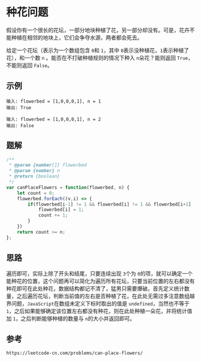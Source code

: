 # 种花问题

假设你有一个很长的花坛，一部分地块种植了花，另一部分却没有。可是，花卉不能种植在相邻的地块上，它们会争夺水源，两者都会死去。

给定一个花坛（表示为一个数组包含 `0`和 `1`，其中 `0`表示没种植花，`1`表示种植了花），和一个数 `n` 。能否在不打破种植规则的情况下种入 `n`朵花？能则返回 `True`，不能则返回 `False`。

## 示例

```
输入: flowerbed = [1,0,0,0,1], n = 1
输出: True
```

```
输入: flowerbed = [1,0,0,0,1], n = 2
输出: False
```

## 题解

```javascript
/**
 * @param {number[]} flowerbed
 * @param {number} n
 * @return {boolean}
 */
var canPlaceFlowers = function(flowerbed, n) {
    let count = 0;
    flowerbed.forEach((v,i) => {
        if(flowerbed[i-1] != 1 && flowerbed[i] != 1 && flowerbed[i+1] != 1){
            flowerbed[i] = 1;
            count += 1;
        }
    })
    return count >= n;
};
```

## 思路

遍历即可，实际上除了开头和结尾，只要连续出现 `3`个为 `0`的项，就可以确定一个能种花的位置，这个问题再可以简化为遍历所有花坛，只要当前位置的左右都没有种花即可在此处种花，数据结构都记不清了，猛男只需要爆破。首先定义统计数量，之后遍历花坛，判断当前值的左右是否种植了花，在此处无需过多注意数组越界问题，`JavaScript`在数组未定义下标时取出的值是 `undefined`，当然也不等于 `1`，之后如果能够确定该位置左右都没有种花，则在此处种植一朵花，并将统计值加 `1`，之后判断能够种植的数量与 `n`的大小并返回即可。

## 参考

```
https://leetcode-cn.com/problems/can-place-flowers/
```

